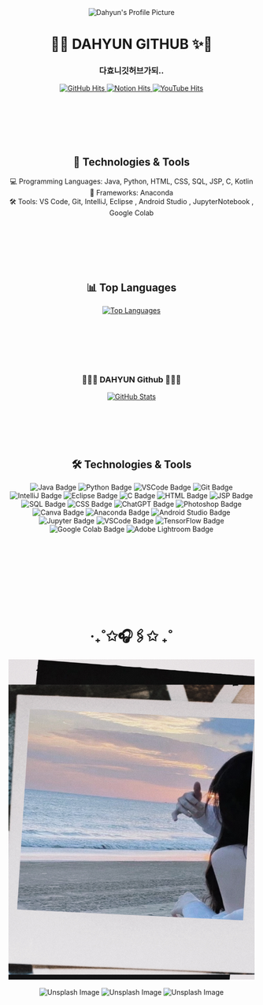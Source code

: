 
<div align="center">
  <img src="https://github.com/Dahyun1016/Dahyun1016/assets/127650519/8a7b7b7a-6aae-4476-9c95-3c1a258e1d26" alt="Dahyun's Profile Picture" width="600" height="400">
</div>

<h1 align="center"> 💖✨ DAHYUN GITHUB ✨💖</h1>
<h3 align="center"> 다효니깃허브가되.. </h3>

<p align="center">
  <a href="https://github.com/Dahyun1016">
    <img src="https://hits.seeyoufarm.com/api/count/incr/badge.svg?url=https%3A%2F%2Fgithub.com%2FDahyun1016&count_bg=%23000000&title_bg=%23000000&icon=github.svg&icon_color=%23E7E7E7&title=DAHYUN&edge_flat=false" alt="GitHub Hits"/>
  </a>
  <a href="https://www.notion.so/Blog-6cc3d91211e84c358dcb04adc65be593">
    <img src="https://hits.seeyoufarm.com/api/count/incr/badge.svg?url=https%3A%2F%2Fwww.notion.so%2FBlog-6cc3d91211e84c358dcb04adc65be593&count_bg=%23000000&title_bg=%23000000&icon=notion.svg&icon_color=%23E7E7E7&title=DAHYUN+NOTION%21&edge_flat=false" alt="Notion Hits"/>
  </a>
  <a href="https://youtu.be/YDPBlzDPFLg">
    <img src="https://hits.seeyoufarm.com/api/count/incr/badge.svg?si=PQbYnRKQSr4-vJzW&url=https%3A%2F%2Fyoutu.be%2FYDPBlzDPFLg&count_bg=%23FFFFFF&title_bg=%23FFAEE4&icon=youtubetv.svg&icon_color=%23E7E7E7&title=LOVE&edge_flat=false" alt="YouTube Hits"/>
  </a>
</p>

<br>
<br>
<br>
<br>
<br>

<h2 align="center">🔧 Technologies & Tools</h2>

<p align="center">
  💻 Programming Languages: Java, Python, HTML, CSS, SQL, JSP, C, Kotlin <br>
  🚀 Frameworks: Anaconda <br>
  🛠️ Tools: VS Code, Git, IntelliJ, Eclipse , Android Studio , JupyterNotebook , Google Colab 
</p>

<br>
<br>
<br>
<br>
<br>


<h2 align="center">📊 Top Languages</h2>

<p align="center">
  <a href="https://github.com/Dahyun1016">
    <img src="https://github-readme-stats.vercel.app/api/top-langs/?username=Dahyun1016&layout=compact&theme=radical" alt="Top Languages"/>
  </a>
</p>

<br>
<br>
<br>
<br>
<br>


<h3 align="center">👩‍💻💖 DAHYUN Github 💖👩‍💻</h3>

<div align="center">
  <a href="https://github.com/Dahyun1016">
    <img src="https://github-readme-stats.vercel.app/api?username=Dahyun1016&hide_title=true&show_icons=true&include_all_commits=true&disable_animations=true&theme=vue" alt="GitHub Stats"/>
  </a>
</div>

<br>
<br>
<br>
<br>
<br>

<h2 align="center">🛠️ Technologies & Tools</h2>
<p align="center">
  <img src="https://img.shields.io/badge/Java-%23FF69B4.svg?style=flat&logo=java&logoColor=white" alt="Java Badge"/>
  <img src="https://img.shields.io/badge/Python-%233776AB.svg?style=flat&logo=python&logoColor=white" alt="Python Badge"/>
  <img src="https://img.shields.io/badge/VSCode-%23007ACC.svg?style=flat&logo=visual-studio-code&logoColor=white" alt="VSCode Badge"/>
  <img src="https://img.shields.io/badge/Git-%23F05032.svg?style=flat&logo=git&logoColor=white" alt="Git Badge"/>
  <img src="https://img.shields.io/badge/IntelliJ-%23000000.svg?style=flat&logo=intellij-idea&logoColor=white" alt="IntelliJ Badge"/>
  <img src="https://img.shields.io/badge/Eclipse-%232C2255.svg?style=flat&logo=eclipse-ide&logoColor=white" alt="Eclipse Badge"/>
  <img src="https://img.shields.io/badge/C-%2300599C.svg?style=flat&logo=c&logoColor=white" alt="C Badge"/>
  <img src="https://img.shields.io/badge/HTML-%23E34F26.svg?style=flat&logo=html5&logoColor=white" alt="HTML Badge"/>
  <img src="https://img.shields.io/badge/JSP-%23007ACC.svg?style=flat&logo=java&logoColor=white" alt="JSP Badge"/>
  <img src="https://img.shields.io/badge/SQL-%23007ACC.svg?style=flat&logo=sql&logoColor=white" alt="SQL Badge"/>
  <img src="https://img.shields.io/badge/CSS-%23264de4.svg?style=flat&logo=css3&logoColor=white" alt="CSS Badge"/>
  <img src="https://img.shields.io/badge/chatGPT-74aa9c?style=flat&logo=openai&logoColor=white" alt="ChatGPT Badge"/>
  <img src="https://img.shields.io/badge/adobe%20photoshop-%2331A8FF.svg?style=flat&logo=adobe%20photoshop&logoColor=white" alt="Photoshop Badge"/>
  <img src="https://img.shields.io/badge/Canva-%2300C4CC.svg?style=flat&logo=Canva&logoColor=white" alt="Canva Badge"/>
  <img src="https://img.shields.io/badge/Anaconda-%2344A833.svg?style=flat&logo=anaconda&logoColor=white" alt="Anaconda Badge"/>
  <img src="https://img.shields.io/badge/Android%20Studio-346ac1.svg?style=flat&logo=android%20studio&logoColor=white" alt="Android Studio Badge"/>
  <img src="https://img.shields.io/badge/Jupyter-%23FA0F00.svg?style=flat&logo=jupyter&logoColor=white" alt="Jupyter Badge"/>
  <img src="https://img.shields.io/badge/Visual%20Studio%20Code-0078d7.svg?style=flat&logo=visual-studio-code&logoColor=white" alt="VSCode Badge"/>
   <img src="https://img.shields.io/badge/TensorFlow-%23FF6F00.svg?style=flat&logo=tensorflow&logoColor=white" alt="TensorFlow Badge"/>
  <img src="https://img.shields.io/badge/Google%20Colab-%23F9AB00.svg?style=flat&logo=google-colab&logoColor=white" alt="Google Colab Badge"/>
  <img src="https://img.shields.io/badge/Adobe%20Lightroom-%2331A8FF.svg?style=flat&logo=adobe-lightroom&logoColor=white" alt="Adobe Lightroom Badge"/>
</p>

<br>
<br>
<br>
<br>
<br>
<br>
<br>
<br>

<h1 align="center">‧₊˚✩🎧🖇️✩ ₊˚</h2>
<p align="center">
  <a href="https://github.com/Dahyun1016">
    <img src="https://github.com/Dahyun1016/Dahyun1016/raw/main/IMG_5338.JPG" alt="다현의 프로필 사진" width="500" height="650">
  </a>
</p>

<p align="center">
  <img src="https://github.com/Dahyun1016/Dahyun1016/assets/127650519/75ac67b1-ae7a-4fc3-9511-f3382b8d60b6" alt="Unsplash Image" width="200" height="200">
   <img src="https://github.com/Dahyun1016/Dahyun1016/assets/127650519/75ac67b1-ae7a-4fc3-9511-f3382b8d60b6" alt="Unsplash Image" width="200" height="200">
   <img src="https://github.com/Dahyun1016/Dahyun1016/assets/127650519/75ac67b1-ae7a-4fc3-9511-f3382b8d60b6" alt="Unsplash Image" width="200" height="200">
</p>




